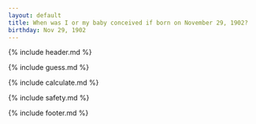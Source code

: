 ```yaml
---
layout: default
title: When was I or my baby conceived if born on November 29, 1902?
birthday: Nov 29, 1902
---
```


{% include header.md %}

{% include guess.md %}

{% include calculate.md %}

{% include safety.md %}

{% include footer.md %}



